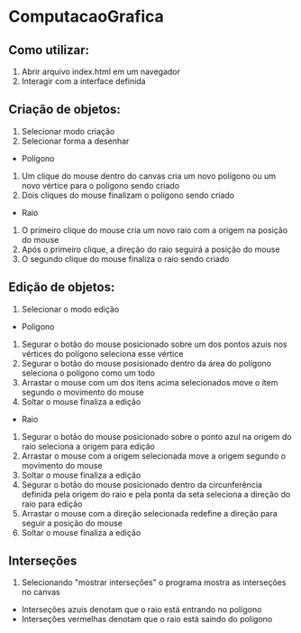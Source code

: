 # ComputacaoGrafica

## Como utilizar:
1. Abrir arquivo index.html em um navegador
2. Interagir com a interface definida

## Criação de objetos:
1. Selecionar modo criação
2. Selecionar forma a desenhar
* Polígono
1. Um clique do mouse dentro do canvas cria um novo polígono ou um novo vértice para o polígono sendo criado
2. Dois cliques do mouse finalizam o polígono sendo criado
* Raio
1. O primeiro clique do mouse cria um novo raio com a origem na posição do mouse
2. Após o primeiro clique, a direção do raio seguirá a posição do mouse
3. O segundo clique do mouse finaliza o raio sendo criado

## Edição de objetos:
1. Selecionar o modo edição
* Polígono
1. Segurar o botão do mouse posicionado sobre um dos pontos azuis nos vértices do polígono seleciona esse vértice
2. Segurar o botão do mouse posisionado dentro da área do polígono seleciona o polígono como um todo
3. Arrastar o mouse com um dos itens acima selecionados move o ítem segundo o movimento do mouse
4. Soltar o mouse finaliza a edição
* Raio
1. Segurar o botão do mouse posicionado sobre o ponto azul na origem do raio seleciona a origem para edição
2. Arrastar o mouse com a origem selecionada move a origem segundo o movimento do mouse
3. Soltar o mouse finaliza a edição
4. Segurar o botão do mouse posicionado dentro da circunferência definida pela origem do raio e pela ponta da seta seleciona a direção do raio para edição
5. Arrastar o mouse com a direção selecionada redefine a direção para seguir a posição do mouse
6. Soltar o mouse finaliza a edição

## Interseções
1. Selecionando "mostrar interseções" o programa mostra as interseções no canvas
* Interseções azuis denotam que o raio está entrando no polígono
* Interseções vermelhas denotam que o raio está saindo do polígono
